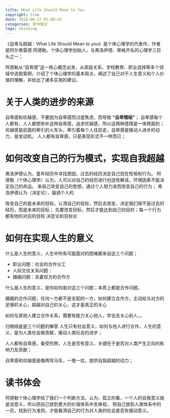 ```yaml
---
title: What Life Should Mean to You
copyright: true
date: 2018-08-27 01:06:42
categories: 读书笔记
tags: thinking
---
```


《自卑与超越：What Life Should Mean to you》是个体心理学的代表作，作者是阿尔弗雷德.阿德勒，个体心理学创始人，与弗洛伊德、荣格齐名的心理学三巨头之一；

阿德勒从“自卑感”这一核心概念出发，从家庭关系、学校教育、职业选择等多个领域中选取案例，介绍了个体心理学的基本观点，阐述了自己对于人生意义和个人价值的理解，并给出了诸多实用的建议。

<!-- more -->

# 关于人类的进步的来源

自卑感和优越感，不要因为自卑感而过度焦虑，而导致 __“自卑情结”__；
自卑感每个人都有，人人都想弥补这种自卑感，追求优越感，所以这两种感情是一体两面的；
优越感是前面的牵引的火车头，牵引着每个人往前走，自卑感是推动人进步的动力，是发动机。
人人都有自卑感，只是表现形式不一样而已；


# 如何改变自己的行为模式，实现自我超越
弗洛伊德认为，童年经历中寻找原因，过去的经历决定自己现在性格和行为。
阿德勒（个体心理学）认为，人可以对自己的经历进行创造性解读，环境因素不能决定自己的命运。
来自己改变自己的思想，通过个人努力进而改变自己的行为；
弗洛伊德认为（决定论），强调个人的

改变自己的是未来的目标，认清自己的目标，然后去改变，决定我们得不是过去的经历，而是未来的目标；
先要改变目标，然后才能达到自己的目的；每一个行为都有他的对应的目标
决定论和目标论

# 如何在实现人生的意义

什么是人生的意义，人生中所有可能面对的困难都来自这三个问题；
- 职业问题：社会的合作分工
- 人际交往关系问题：
- 婚姻问题：夫妻双方的合作方

什么是人生的意义，是你如何面对这三个问题；本质上都是合作问题。

婚姻的合作问题，任何一方都不是支配的一方，如何建立合作方，主动给与对方的足够的关心，超越对自己的关心，这才是真正的关心

如何与其他人建立合作关系，需要有能力关心他人，学会去关心别人，。

归根结底是三个问题的解答
人生只有社会意义，如何与他人进行合作，人生的意义，是为人类社会做贡献，推动人类社会的进步；

人人都有自卑感，备受煎熬，人生是否有意义，关键在于是否对人类产生正向的影响力及贡献；


自卑感和优越感是像两驾马车，一推一拉，提供自我超越的动力；


# 读书体会
阿德勒个体心理学给了我们一个判断方法，认为，孤立的看，一个人的自我意义就是没意义，所以把自己放到更大的价值体系中去审视，
把自己放到人类体系中的一员，找到行为准则，才能看清自己的行为对人类的社会是否有推动意义。
